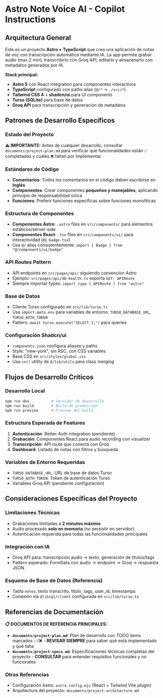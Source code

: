 # Astro Note Voice AI - Copilot Instructions

## Arquitectura General

Este es un proyecto **Astro + TypeScript** que crea una aplicación de notas de voz con transcripción automática mediante IA. La app permite grabar audio (max 2 min), transcribirlo con Groq API, editarlo y almacenarlo con metadatos generados por IA.

**Stack principal:**

- **Astro 5** con React integration para componentes interactivos
- **TypeScript** configurado con paths alias (`@/*` → `./src/*`)
- **Tailwind CSS 4** + **shadcn/ui** para UI components
- **Turso (SQLite)** para base de datos
- **Groq API** para transcripción y generación de metadatos

## Patrones de Desarrollo Específicos

### Estado del Proyecto

**⚠️ IMPORTANTE:** Antes de cualquier desarrollo, consultar `documents/project-plan.md` para verificar qué funcionalidades están ✅ completadas y cuáles ❌ faltan por implementar.

### Estándares de Código

- **Comentarios**: Todos los comentarios en el código deben escribirse en **inglés**
- **Componentes**: Crear componentes **pequeños y manejables**, aplicando principio de responsabilidad única
- **Funciones**: Preferir funciones específicas sobre funciones monolíticas

### Estructura de Componentes

- **Componentes Astro**: `.astro` files en `src/components/` para elementos estáticos/server-side
- **Componentes React**: `.tsx` files en `src/components/ui/` para interactividad (ej: `badge.tsx`)
- Usa `@/` alias consistentemente: `import { Badge } from "@/components/ui/badge"`

### API Routes Pattern

- API endpoints en `src/pages/api/` siguiendo convención Astro
- Ejemplo: `src/pages/api/db-health.ts` exporta `GET: APIRoute`
- Siempre importar types: `import type { APIRoute } from "astro"`

### Base de Datos

- Cliente Turso configurado en `src/lib/turso.ts`
- Usa `import.meta.env` para variables de entorno: `TURSO_DATABASE_URL`, `TURSO_AUTH_TOKEN`
- Pattern: `await turso.execute("SELECT 1;")` para queries

### Configuración Shadcn/ui

- `components.json` configura aliases y paths
- Style: "new-york", sin RSC, con CSS variables
- Base CSS en `src/styles/global.css`
- Usa `cn()` utility de `@/lib/utils` para class merging

## Flujos de Desarrollo Críticos

### Desarrollo Local

```bash
npm run dev          # Servidor de desarrollo
npm run build        # Build de producción
npm run preview      # Preview del build
```

### Estructura Esperada de Features

1. **Autenticación**: Better-Auth integration (pendiente)
2. **Grabación**: Componentes React para audio recording con visualizer
3. **Transcripción**: API route que conecta con Groq
4. **Dashboard**: Listado de notas con filtros y búsqueda

### Variables de Entorno Requeridas

- `TURSO_DATABASE_URL`: URL de base de datos Turso
- `TURSO_AUTH_TOKEN`: Token de autenticación Turso
- Variables Groq API (pendiente configuración)

## Consideraciones Específicas del Proyecto

### Limitaciones Técnicas

- Grabaciones limitadas a **2 minutos máximo**
- Audio procesado **solo en memoria** (no persistir en servidor)
- Autenticación requerida para todas las funcionalidades principales

### Integración con IA

- Groq API para: transcripción audio → texto, generación de títulos/tags
- Pattern esperado: FormData con audio → endpoint → Groq → respuesta JSON

### Esquema de Base de Datos (Referencia)

- Tabla `notes`: texto transcrito, título, tags, user_id, timestamps
- Conexión vía `@libsql/client` configurada en `src/lib/turso.ts`

## Referencias de Documentación

**📋 DOCUMENTOS DE REFERENCIA PRINCIPALES:**

- **`documents/project-plan.md`**: Plan de desarrollo con TODO items marcados ✅/❌ - **REVISAR SIEMPRE** para saber qué está implementado y qué falta
- **`documents/project-specs.md`**: Especificaciones técnicas completas del proyecto - **CONSULTAR** para entender requisitos funcionales y no funcionales

### Otras Referencias

- Configuración Astro: `astro.config.mjs` (React + Tailwind Vite plugin)
- Arquitectura del proyecto: `documents/project-architecture.md`
